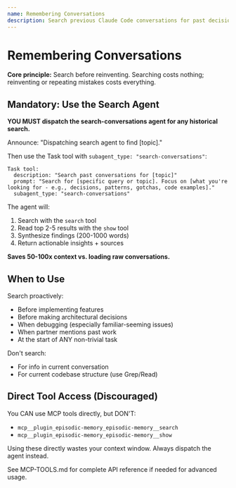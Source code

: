 ```yaml
---
name: Remembering Conversations
description: Search previous Claude Code conversations for past decisions, patterns, solutions, and context. Search proactively at the start of any non-trivial task - historical context consistently improves decision-making, prevents reinventing solutions, and avoids repeating past mistakes.
---
```


# Remembering Conversations

**Core principle:** Search before reinventing. Searching costs nothing; reinventing or repeating mistakes costs everything.

## Mandatory: Use the Search Agent

**YOU MUST dispatch the search-conversations agent for any historical search.**

Announce: "Dispatching search agent to find [topic]."

Then use the Task tool with `subagent_type: "search-conversations"`:

```
Task tool:
  description: "Search past conversations for [topic]"
  prompt: "Search for [specific query or topic]. Focus on [what you're looking for - e.g., decisions, patterns, gotchas, code examples]."
  subagent_type: "search-conversations"
```

The agent will:
1. Search with the `search` tool
2. Read top 2-5 results with the `show` tool
3. Synthesize findings (200-1000 words)
4. Return actionable insights + sources

**Saves 50-100x context vs. loading raw conversations.**

## When to Use

Search proactively:
- Before implementing features
- Before making architectural decisions
- When debugging (especially familiar-seeming issues)
- When partner mentions past work
- At the start of ANY non-trivial task

Don't search:
- For info in current conversation
- For current codebase structure (use Grep/Read)

## Direct Tool Access (Discouraged)

You CAN use MCP tools directly, but DON'T:
- `mcp__plugin_episodic-memory_episodic-memory__search`
- `mcp__plugin_episodic-memory_episodic-memory__show`

Using these directly wastes your context window. Always dispatch the agent instead.

See MCP-TOOLS.md for complete API reference if needed for advanced usage.
